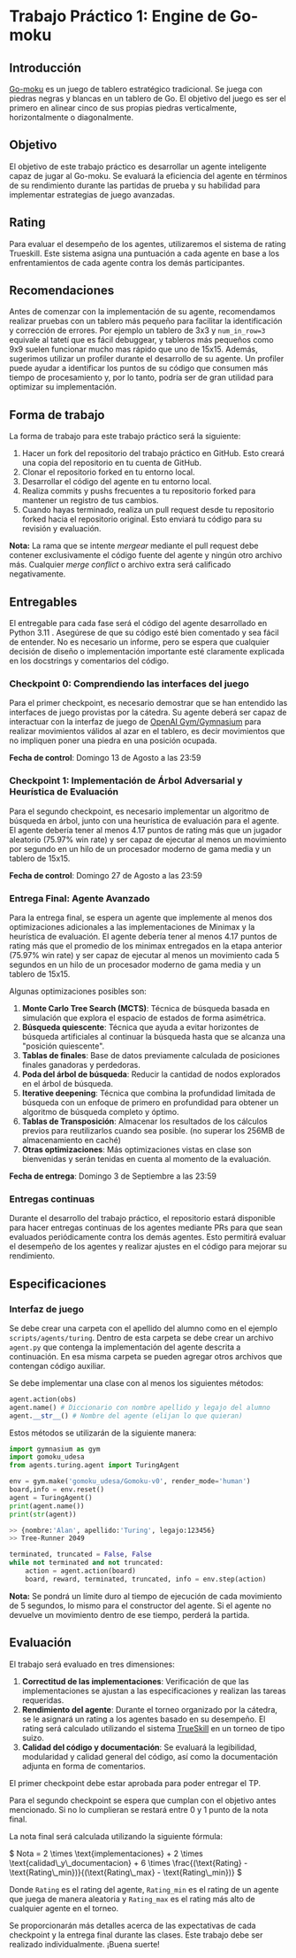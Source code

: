 # Trabajo Práctico 1: Engine de Go-moku

## Introducción

[Go-moku](https://es.wikipedia.org/wiki/Go-moku) es un juego de tablero estratégico tradicional. Se juega con piedras negras y blancas en un tablero de Go. El objetivo del juego es ser el primero en alinear cinco de sus propias piedras verticalmente, horizontalmente o diagonalmente.

## Objetivo

El objetivo de este trabajo práctico es desarrollar un agente inteligente capaz de jugar al Go-moku. Se evaluará la eficiencia del agente en términos de su rendimiento durante las partidas de prueba y su habilidad para implementar estrategias de juego avanzadas.

## Rating

Para evaluar el desempeño de los agentes, utilizaremos el sistema de rating Trueskill. Este sistema asigna una puntuación a cada agente en base a los enfrentamientos de cada agente contra los demás participantes.

## Recomendaciones

Antes de comenzar con la implementación de su agente, recomendamos realizar pruebas con un tablero más pequeño para facilitar la identificación y corrección de errores. Por ejemplo un tablero de 3x3 y `num_in_row=3` equivale al tatetí que es fácil debuggear, y tableros más pequeños como 9x9 suelen funcionar mucho mas rápido que uno de 15x15. Además, sugerimos utilizar un profiler durante el desarrollo de su agente. Un profiler puede ayudar a identificar los puntos de su código que consumen más tiempo de procesamiento y, por lo tanto, podría ser de gran utilidad para optimizar su implementación.

## Forma de trabajo

La forma de trabajo para este trabajo práctico será la siguiente:

1. Hacer un fork del repositorio del trabajo práctico en GitHub. Esto creará una copia del repositorio en tu cuenta de GitHub.
1. Clonar el repositorio forked en tu entorno local.
1. Desarrollar el código del agente en tu entorno local.
1. Realiza commits y pushs frecuentes a tu repositorio forked para mantener un registro de tus cambios.
1. Cuando hayas terminado, realiza un pull request desde tu repositorio forked hacia el repositorio original. Esto enviará tu código para su revisión y evaluación.

**Nota:**  La rama que se intente _mergear_ mediante el pull request debe contener exclusivamente el código fuente del agente y ningún otro archivo más. Cualquier _merge conflict_ o archivo extra será calificado negativamente.

## Entregables

El entregable para cada fase será el código del agente desarrollado en Python 3.11 . Asegúrese de que su código esté bien comentado y sea fácil de entender. No es necesario un informe, pero se espera que cualquier decisión de diseño o implementación importante esté claramente explicada en los docstrings y comentarios del código.

### Checkpoint 0: Comprendiendo las interfaces del juego

Para el primer checkpoint, es necesario demostrar que se han entendido las interfaces de juego provistas por la cátedra. Su agente deberá ser capaz de interactuar con la interfaz de juego de [OpenAI Gym/Gymnasium](https://gymnasium.farama.org/) para realizar movimientos válidos al azar en el tablero, es decir movimientos que no impliquen poner una piedra en una posición ocupada.

**Fecha de control**: Domingo 13 de Agosto a las 23:59

### Checkpoint 1: Implementación de Árbol Adversarial y Heurística de Evaluación

Para el segundo checkpoint, es necesario implementar un algoritmo de búsqueda en árbol, junto con una heurística de evaluación para el agente. El agente debería tener al menos 4.17 puntos de rating más que un jugador aleatorio (75.97% win rate) y ser capaz de ejecutar al menos un movimiento por segundo en un hilo de un procesador moderno de gama media y un tablero de 15x15.

**Fecha de control**: Domingo 27 de Agosto a las 23:59

### Entrega Final: Agente Avanzado

Para la entrega final, se espera un agente que implemente al menos dos optimizaciones adicionales a las implementaciones de Minimax y la heurística de evaluación. El agente debería tener al menos 4.17 puntos de rating más que el promedio de los minimax entregados en la etapa anterior (75.97% win rate) y ser capaz de ejecutar al menos un movimiento cada 5 segundos en un hilo de un procesador moderno de gama media y un tablero de 15x15.

Algunas optimizaciones posibles son:

1. **Monte Carlo Tree Search (MCTS)**: Técnica de búsqueda basada en simulación que explora el espacio de estados de forma asimétrica.
1. **Búsqueda quiescente**: Técnica que ayuda a evitar horizontes de búsqueda artificiales al continuar la búsqueda hasta que se alcanza una "posición quiescente".
1. **Tablas de finales**: Base de datos previamente calculada de posiciones finales ganadoras y perdedoras.
1. **Poda del árbol de búsqueda**: Reducir la cantidad de nodos explorados en el árbol de búsqueda.
1. **Iterative deepening**: Técnica que combina la profundidad limitada de búsqueda con un enfoque de primero en profundidad para obtener un algoritmo de búsqueda completo y óptimo.
1. **Tablas de Transposición**: Almacenar los resultados de los cálculos previos para reutilizarlos cuando sea posible. (no superar los 256MB de almacenamiento en caché)
1. **Otras optimizaciones**: Más optimizaciones vistas en clase son bienvenidas y serán tenidas en cuenta al momento de la evaluación.

**Fecha de entrega**: Domingo 3 de Septiembre a las 23:59

### Entregas continuas

Durante el desarrollo del trabajo práctico, el repositorio estará disponible para hacer entregas continuas de los agentes mediante PRs para que sean evaluados periódicamente contra los demás agentes. Esto permitirá evaluar el desempeño de los agentes y realizar ajustes en el código para mejorar su rendimiento.

## Especificaciones

### Interfaz de juego

Se debe crear una carpeta con el apellido del alumno como en el ejemplo `scripts/agents/turing`. Dentro de esta carpeta se debe crear un archivo `agent.py` que contenga la implementación del agente descrita a continuación. En esa misma carpeta se pueden agregar otros archivos que contengan código auxiliar.

Se debe implementar una clase con al menos los siguientes métodos:

```python
agent.action(obs)
agent.name() # Diccionario con nombre apellido y legajo del alumno
agent.__str__() # Nombre del agente (elijan lo que quieran)
```

Estos métodos se utilizarán de la siguiente manera:

```python
import gymnasium as gym
import gomoku_udesa
from agents.turing.agent import TuringAgent

env = gym.make('gomoku_udesa/Gomoku-v0', render_mode='human')
board,info = env.reset()
agent = TuringAgent()
print(agent.name())
print(str(agent))
```

```sh
>> {nombre:'Alan', apellido:'Turing', legajo:123456}
>> Tree-Runner 2049
```

```python
terminated, truncated = False, False
while not terminated and not truncated:
    action = agent.action(board)
    board, reward, terminated, truncated, info = env.step(action)
```
**Nota:** Se pondrá un límite duro al tiempo de ejecución de cada movimiento de 5 segundos, lo mismo para el constructor del agente. Si el agente no devuelve un movimiento dentro de ese tiempo, perderá la partida.

## Evaluación

El trabajo será evaluado en tres dimensiones:

1. **Correctitud de las implementaciones**: Verificación de que las implementaciones se ajustan a las especificaciones y realizan las tareas requeridas.
2. **Rendimiento del agente**: Durante el torneo organizado por la cátedra, se le asignará un rating a los agentes basado en su desempeño. El rating será calculado utilizando el sistema [TrueSkill](https://www.microsoft.com/en-us/research/project/trueskill-ranking-system/) en un torneo de tipo suizo.
3. **Calidad del código y documentación**: Se evaluará la legibilidad, modularidad y calidad general del código, así como la documentación adjunta en forma de comentarios.


El primer checkpoint debe estar aprobada para poder entregar el TP.

Para el segundo checkpoint se espera que cumplan con el objetivo antes mencionado. Si no lo cumplieran se restará entre 0 y 1 punto de la nota final. 

La nota final será calculada utilizando la siguiente fórmula:

$`
Nota = 2 \times \text{implementaciones} + 2 \times \text{calidad\_y\_documentacion} + 6 \times \frac{(\text{Rating} - \text{Rating\_min})}{(\text{Rating\_max} - \text{Rating\_min})}
`$

Donde `Rating` es el rating del agente, `Rating_min` es el rating de un agente que juega de manera aleatoria y `Rating_max` es el rating más alto de cualquier agente en el torneo.

Se proporcionarán más detalles acerca de las expectativas de cada checkpoint y la entrega final durante las clases. Este trabajo debe ser realizado individualmente. ¡Buena suerte!
